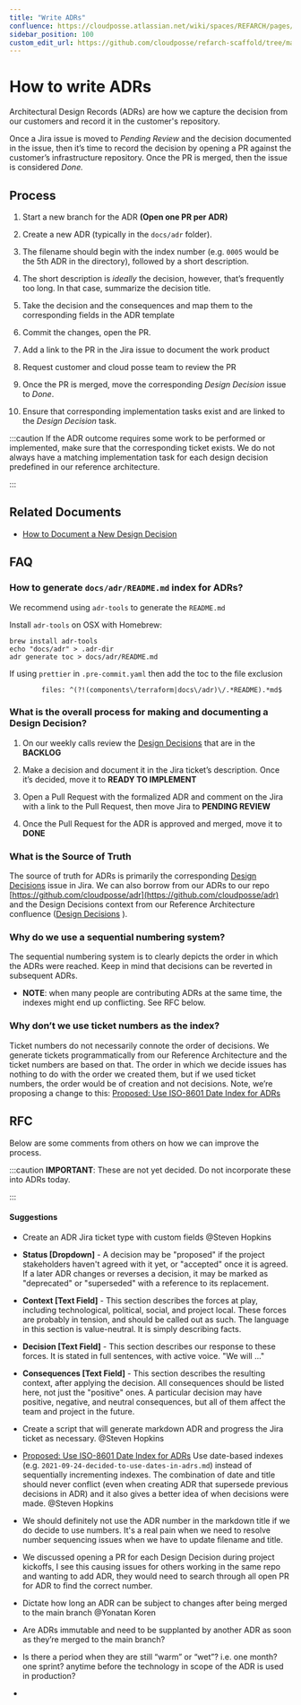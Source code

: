 ```yaml
---
title: "Write ADRs"
confluence: https://cloudposse.atlassian.net/wiki/spaces/REFARCH/pages/1171652644/How+to+write+ADRs
sidebar_position: 100
custom_edit_url: https://github.com/cloudposse/refarch-scaffold/tree/main/docs/docs/how-to-guides/tutorials/how-to-write-adrs.md
---
```


# How to write ADRs

Architectural Design Records (ADRs) are how we capture the decision from our customers and record it in the customer's repository.

Once a Jira issue is moved to _Pending Review_ and the decision documented in the issue, then it’s time to record the decision by opening a PR against the customer’s infrastructure repository. Once the PR is merged, then the issue is considered _Done._

## Process

1. Start a new branch for the ADR **(Open one PR per ADR)**

2. Create a new ADR (typically in the `docs/adr` folder).

1. The filename should begin with the index number (e.g. `0005` would be the 5th ADR in the directory), followed by a short description.

2. The short description is _ideally_ the decision, however, that’s frequently too long. In that case, summarize the decision title.

3. Take the decision and the consequences and map them to the corresponding fields in the ADR template

4. Commit the changes, open the PR.

5. Add a link to the PR in the Jira issue to document the work product

6. Request customer and cloud posse team to review the PR

7. Once the PR is merged, move the corresponding _Design Decision_ issue to _Done_.

8. Ensure that corresponding implementation tasks exist and are linked to the _Design Decision_ task.

:::caution
If the ADR outcome requires some work to be performed or implemented, make sure that the corresponding ticket exists. We do not always have a matching implementation task for each design decision predefined in our reference architecture.

:::

## Related Documents

- [How to Document a New Design Decision](/reference-architecture/how-to-guides/tutorials/how-to-document-a-new-design-decision)

## FAQ

### How to generate `docs/adr/README.md` index for ADRs?

We recommend using `adr-tools` to generate the `README.md`

Install `adr-tools` on OSX with Homebrew:

```
brew install adr-tools
echo "docs/adr" > .adr-dir
adr generate toc > docs/adr/README.md
```

If using `prettier` in `.pre-commit.yaml` then add the toc to the file exclusion

```
        files: ^(?!(components\/terraform|docs\/adr)\/.*README).*md$
```

### What is the overall process for making and documenting a Design Decision?

1. On our weekly calls review the [Design Decisions](/reference-architecture/design-decisions) that are in the **BACKLOG**

2. Make a decision and document it in the Jira ticket’s description. Once it’s decided, move it to **READY TO IMPLEMENT**

3. Open a Pull Request with the formalized ADR and comment on the Jira with a link to the Pull Request, then move Jira to **PENDING REVIEW**

4. Once the Pull Request for the ADR is approved and merged, move it to **DONE**

### What is the Source of Truth

The source of truth for ADRs is primarily the corresponding [Design Decisions](/reference-architecture/design-decisions) issue in Jira. We can also borrow from our ADRs to our repo [https://github.com/cloudposse/adr](https://github.com/cloudposse/adr)  and the Design Decisions context from our Reference Architecture confluence ([Design Decisions](/reference-architecture/design-decisions) ).

### Why do we use a sequential numbering system?

The sequential numbering system is to clearly depicts the order in which the ADRs were reached. Keep in mind that decisions can be reverted in subsequent ADRs.

- **NOTE**: when many people are contributing ADRs at the same time, the indexes might end up conflicting.  See RFC below.

### Why don’t we use ticket numbers as the index?

Ticket numbers do not necessarily connote the order of decisions. We generate tickets programmatically from our Reference Architecture and the ticket numbers are based on that. The order in which we decide issues has nothing to do with the order we created them, but if we used ticket numbers, the order would be of creation and not decisions.
Note, we’re proposing a change to this: [Proposed: Use ISO-8601 Date Index for ADRs](/reference-architecture/reference/adrs/proposed-use-iso-8601-date-index-for-adrs)

## RFC

Below are some comments from others on how we can improve the process.

:::caution
**IMPORTANT**: These are not yet decided. Do not incorporate these into ADRs today.

:::

#### **Suggestions**

- Create an ADR Jira ticket type with custom fields @Steven Hopkins

- **Status [Dropdown]** - A decision may be "proposed" if the project stakeholders haven't agreed with it yet, or "accepted" once it is agreed. If a later ADR changes or reverses a decision, it may be marked as "deprecated" or "superseded" with a reference to its replacement.

- **Context [Text Field]** - This section describes the forces at play, including technological, political, social, and project local. These forces are probably in tension, and should be called out as such. The language in this section is value-neutral. It is simply describing facts.

- **Decision [Text Field]** - This section describes our response to these forces. It is stated in full sentences, with active voice. "We will ..."

- **Consequences [Text Field]** - This section describes the resulting context, after applying the decision. All consequences should be listed here, not just the "positive" ones. A particular decision may have positive, negative, and neutral consequences, but all of them affect the team and project in the future.

- Create a script that will generate markdown ADR and progress the Jira ticket as necessary. @Steven Hopkins

- [Proposed: Use ISO-8601 Date Index for ADRs](/reference-architecture/reference/adrs/proposed-use-iso-8601-date-index-for-adrs)
Use date-based indexes (e.g. `2021-09-24-decided-to-use-dates-in-adrs.md`) instead of sequentially incrementing indexes. The combination of date and title should never conflict (even when creating ADR that supersede previous decisions in ADR) and it also gives a better idea of when decisions were made. @Steven Hopkins

- We should definitely not use the ADR number in the markdown title if we do decide to use numbers. It's a real pain when we need to resolve number sequencing issues when we have to update filename and title.

- We discussed opening a PR for each Design Decision during project kickoffs, I see this causing issues for others working in the same repo and wanting to add ADR, they would need to search through all open PR for ADR to find the correct number.

- Dictate how long an ADR can be subject to changes after being merged to the main branch @Yonatan Koren

- Are ADRs immutable and need to be supplanted by another ADR as soon as they’re merged to the main branch?

- Is there a period when they are still “warm” or “wet”? i.e. one month? one sprint? anytime before the technology in scope of the ADR is used in production?

-


